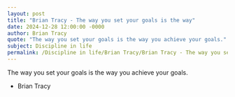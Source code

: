```yaml
---
layout: post
title: "Brian Tracy - The way you set your goals is the way"
date: 2024-12-28 12:00:00 -0000
author: Brian Tracy
quote: "The way you set your goals is the way you achieve your goals."
subject: Discipline in life
permalink: /Discipline in life/Brian Tracy/Brian Tracy - The way you set your goals is the way
---
```


The way you set your goals is the way you achieve your goals.

- Brian Tracy
